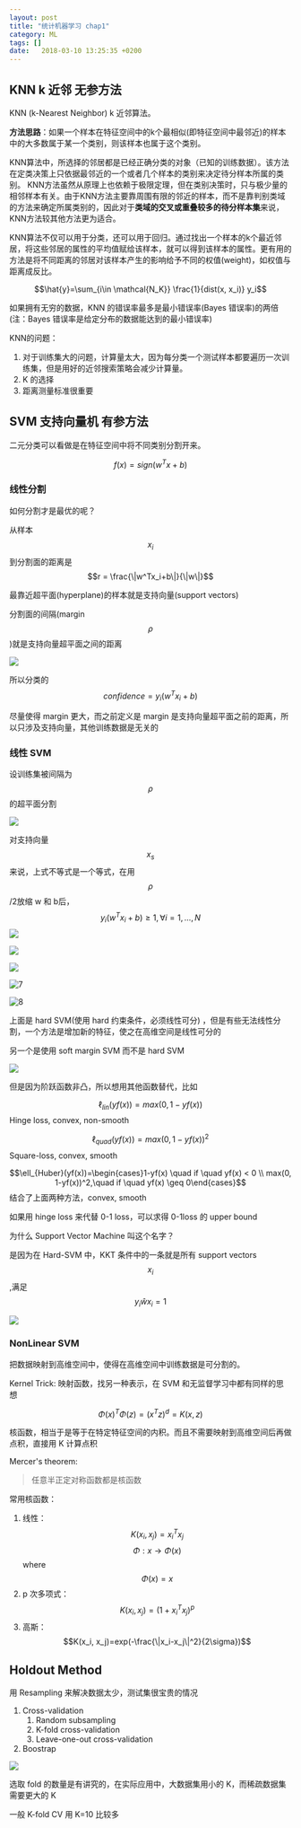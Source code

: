 ```yaml
---
layout: post
title: "统计机器学习 chap1"
category: ML
tags: []
date:   2018-03-10 13:25:35 +0200
---
```


## KNN k 近邻 无参方法

KNN (k-Nearest Neighbor) k 近邻算法。

**方法思路**：如果一个样本在特征空间中的k个最相似(即特征空间中最邻近)的样本中的大多数属于某一个类别，则该样本也属于这个类别。

KNN算法中，所选择的邻居都是已经正确分类的对象（已知的训练数据）。该方法在定类决策上只依据最邻近的一个或者几个样本的类别来决定待分样本所属的类别。 KNN方法虽然从原理上也依赖于极限定理，但在类别决策时，只与极少量的相邻样本有关。由于KNN方法主要靠周围有限的邻近的样本，而不是靠判别类域的方法来确定所属类别的，因此对于**类域的交叉或重叠较多的待分样本集**来说，KNN方法较其他方法更为适合。

KNN算法不仅可以用于分类，还可以用于回归。通过找出一个样本的k个最近邻居，将这些邻居的属性的平均值赋给该样本，就可以得到该样本的属性。更有用的方法是将不同距离的邻居对该样本产生的影响给予不同的权值(weight)，如权值与距离成反比。

$$\hat{y}=\sum_{i\in \mathcal{N_K}} \frac{1}{dist(x, x_i)} y_i$$

如果拥有无穷的数据，KNN 的错误率最多是最小错误率(Bayes 错误率)的两倍 (注：Bayes 错误率是给定分布的数据能达到的最小错误率)

KNN的问题：

1. 对于训练集大的问题，计算量太大，因为每分类一个测试样本都要遍历一次训练集，但是用好的近邻搜索策略会减少计算量。
2. K 的选择
3. 距离测量标准很重要



## SVM 支持向量机 有参方法

二元分类可以看做是在特征空间中将不同类别分割开来。

$$f(x) = sign(w^Tx+b)$$

### 线性分割

如何分割才是最优的呢？

从样本 $$x_i$$到分割面的距离是$$r = \frac{\|w^Tx_i+b\|}{\|w\|}$$ 

最靠近超平面(hyperplane)的样本就是支持向量(support vectors)

分割面的间隔(margin $$\rho$$)就是支持向量超平面之间的距离

![](http://strongman1995.github.io/assets/images/2018-03-10-chap1/1.png)

所以分类的 $$confidence=y_i(w^Tx_i+b)$$

尽量使得 margin 更大，而之前定义是 margin 是支持向量超平面之前的距离，所以只涉及支持向量，其他训练数据是无关的

### 线性 SVM

设训练集被间隔为$$\rho$$ 的超平面分割

![](http://strongman1995.github.io/assets/images/2018-03-10-chap1/2.png)

对支持向量$$x_s$$来说，上式不等式是一个等式，在用$$\rho$$/2放缩 w 和 b后，$$y_i(w^Tx_i+b) \geq 1, \forall i=1, …, N$$ ![](http://strongman1995.github.io/assets/images/2018-03-10-chap1/3.png)

![](http://strongman1995.github.io/assets/images/2018-03-10-chap1/5.png)

![](http://strongman1995.github.io/assets/images/2018-03-10-chap1/6.png)

![7](http://strongman1995.github.io/assets/images/2018-03-10-chap1/7.png)

![8](http://strongman1995.github.io/assets/images/2018-03-10-chap1/8.png)

上面是 hard SVM(使用 hard 约束条件，必须线性可分) ，但是有些无法线性分割，一个方法是增加新的特征，使之在高维空间是线性可分的

另一个是使用 soft margin SVM 而不是 hard SVM

![](http://strongman1995.github.io/assets/images/2018-03-10-chap1/9.png)

但是因为阶跃函数非凸，所以想用其他函数替代，比如

$$\ell_{lin}(yf(x))=max(0, 1-yf(x))$$ Hinge loss, convex, non-smooth

$$\ell_{quad}(yf(x))=max(0, 1-yf(x))^2$$ Square-loss, convex, smooth

$$\ell_{Huber}(yf(x))=\begin{cases}1-yf(x) \quad if \quad yf(x) < 0 \\ max(0, 1-yf(x))^2,\quad  if \quad yf(x) \geq 0\end{cases}$$ 结合了上面两种方法，convex, smooth

如果用 hinge loss 来代替 0-1 loss，可以求得 0-1loss 的 upper bound



为什么 Support Vector Machine 叫这个名字？

是因为在 Hard-SVM 中，KKT 条件中的一条就是所有 support vectors $$x_i$$ ,满足$$y_i \hat{w} x_i =1$$ 

![](http://strongman1995.github.io/assets/images/2018-03-10-chap1/10.png)

### NonLinear SVM

把数据映射到高维空间中，使得在高维空间中训练数据是可分割的。

Kernel Trick: 映射函数，找另一种表示，在 SVM 和无监督学习中都有同样的思想

$$\Phi(x)^T \Phi(z) = (x^Tz)^d=K(x,z)$$

核函数，相当于是等于在特定特征空间的内积。而且不需要映射到高维空间后再做点积，直接用 K 计算点积

Mercer's theorem:

> 任意半正定对称函数都是核函数

常用核函数：

1. 线性：$$K(x_i, x_j)=x_i^Tx_j$$ $$\Phi: x \rightarrow \Phi(x) $$ where $$\Phi(x)=x$$
2. p 次多项式：$$K(x_i, x_j)=(1+x_i^Tx_j)^p$$ 
3. 高斯：$$K(x_i, x_j)=exp(-\frac{\|x_i-x_j\|^2}{2\sigma})$$ 



## Holdout Method

用 Resampling 来解决数据太少，测试集很宝贵的情况

1. Cross-validation
   1. Random subsampling
   2. K-fold cross-validation
   3. Leave-one-out cross-validation
2. Boostrap

![](http://strongman1995.github.io/assets/images/2018-03-10-chap1/11.png)

选取 fold 的数量是有讲究的，在实际应用中，大数据集用小的 K，而稀疏数据集需要更大的 K

一般 K-fold CV 用 K=10 比较多